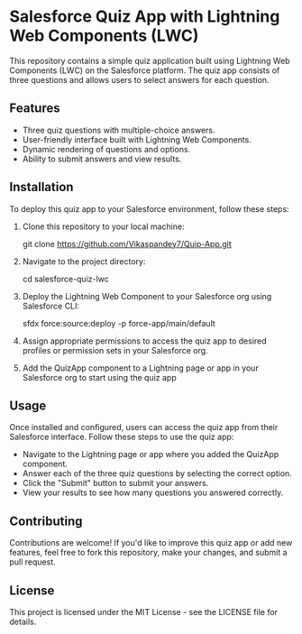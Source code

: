 # Salesforce Quiz App with Lightning Web Components (LWC)

This repository contains a simple quiz application built using Lightning Web Components (LWC) on the Salesforce platform. The quiz app consists of three questions and allows users to select answers for each question.

## Features

- Three quiz questions with multiple-choice answers.
- User-friendly interface built with Lightning Web Components.
- Dynamic rendering of questions and options.
- Ability to submit answers and view results.

## Installation

To deploy this quiz app to your Salesforce environment, follow these steps:

1. Clone this repository to your local machine:

   git clone https://github.com/Vikaspandey7/Quip-App.git

2. Navigate to the project directory:

   cd salesforce-quiz-lwc
   
4. Deploy the Lightning Web Component to your Salesforce org using Salesforce CLI:

   sfdx force:source:deploy -p force-app/main/default

6. Assign appropriate permissions to access the quiz app to desired profiles or permission sets in your Salesforce org.
7. Add the QuizApp component to a Lightning page or app in your Salesforce org to start using the quiz app

## Usage
Once installed and configured, users can access the quiz app from their Salesforce interface. Follow these steps to use the quiz app:

- Navigate to the Lightning page or app where you added the QuizApp component. 
- Answer each of the three quiz questions by selecting the correct option.
- Click the "Submit" button to submit your answers.
- View your results to see how many questions you answered correctly.

## Contributing
Contributions are welcome! If you'd like to improve this quiz app or add new features, feel free to fork this repository, make your changes, and submit a pull request.

## License
This project is licensed under the MIT License - see the LICENSE file for details.
